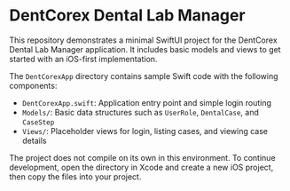 # DentCorex Dental Lab Manager

This repository demonstrates a minimal SwiftUI project for the DentCorex Dental Lab Manager application. It includes basic models and views to get started with an iOS-first implementation.

The `DentCorexApp` directory contains sample Swift code with the following components:

- `DentCorexApp.swift`: Application entry point and simple login routing
- `Models/`: Basic data structures such as `UserRole`, `DentalCase`, and `CaseStep`
- `Views/`: Placeholder views for login, listing cases, and viewing case details

The project does not compile on its own in this environment. To continue development, open the directory in Xcode and create a new iOS project, then copy the files into your project.

